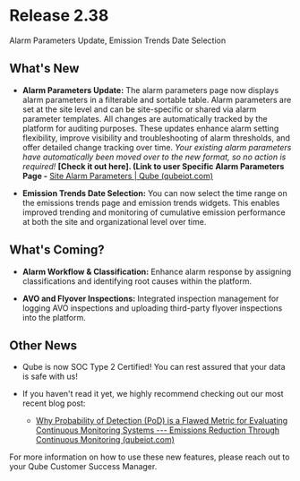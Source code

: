# Release 2.38

Alarm Parameters Update, Emission Trends Date Selection

<!-- truncate -->

## What's New

- **Alarm Parameters Update:** The alarm parameters page now displays
  alarm parameters in a filterable and sortable table. Alarm parameters
  are set at the site level and can be site-specific or shared via alarm
  parameter templates. All changes are automatically tracked by the
  platform for auditing purposes. These updates enhance alarm setting
  flexibility, improve visibility and troubleshooting of alarm
  thresholds, and offer detailed change tracking over time. *Your
  existing alarm parameters have automatically been moved over to the
  new format, so no action is required!* **[Check it out
  here]. (Link to user Specific Alarm Parameters Page -**
  [Site Alarm Parameters \| Qube
  (qubeiot.com)](https://dashboard.qubeiot.com/alarmParameters?organizationId=108)

- **Emission Trends Date Selection:** You can now select the time range
  on the emissions trends page and emission trends widgets. This enables
  improved trending and monitoring of cumulative emission performance at
  both the site and organizational level over time.

## What's Coming?

- **Alarm Workflow & Classification:** Enhance alarm response by
  assigning classifications and identifying root causes within the
  platform.

<!-- -->

- **AVO and Flyover Inspections:** Integrated inspection management for
  logging AVO inspections and uploading third-party flyover inspections
  into the platform.

## Other News

- Qube is now SOC Type 2 Certified! You can rest assured that your data
  is safe with us!

- If you haven't read it yet, we highly recommend checking out our most
  recent blog post:

  - [Why Probability of Detection (PoD) is a Flawed Metric for
    Evaluating Continuous Monitoring Systems --- Emissions Reduction
    Through Continuous Monitoring
    (qubeiot.com)](https://www.qubeiot.com/resources-news/why-probability-of-detection-is-a-flawed-metric-for-evaluating-continuous-monitoring-systems)

For more information on how to use these new features, please reach out
to your Qube Customer Success Manager.
